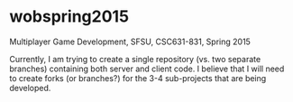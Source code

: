 # wobspring2015
Multiplayer Game Development, SFSU, CSC631-831, Spring 2015

Currently, I am trying to create a single repository (vs. two separate branches) containing both server and client code.  I believe that I will need to create forks (or branches?) for the 3-4 sub-projects that are being developed.
